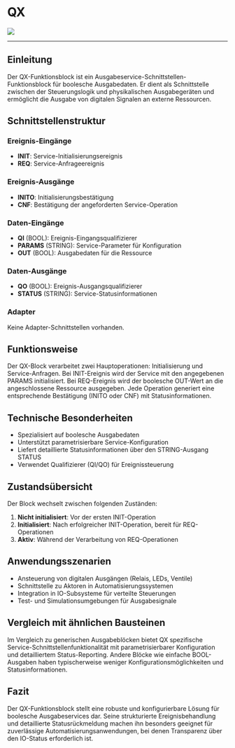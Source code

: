 # QX

![](https://user-images.githubusercontent.com/69573151/210781265-4dabab2d-a9e3-4da6-a14b-8df0a8ed36e5.png)

* * * * * * * * * *

## Einleitung
Der QX-Funktionsblock ist ein Ausgabeservice-Schnittstellen-Funktionsblock für boolesche Ausgabedaten. Er dient als Schnittstelle zwischen der Steuerungslogik und physikalischen Ausgabegeräten und ermöglicht die Ausgabe von digitalen Signalen an externe Ressourcen.

## Schnittstellenstruktur

### **Ereignis-Eingänge**
- **INIT**: Service-Initialisierungsereignis
- **REQ**: Service-Anfrageereignis

### **Ereignis-Ausgänge**
- **INITO**: Initialisierungsbestätigung
- **CNF**: Bestätigung der angeforderten Service-Operation

### **Daten-Eingänge**
- **QI** (BOOL): Ereignis-Eingangsqualifizierer
- **PARAMS** (STRING): Service-Parameter für Konfiguration
- **OUT** (BOOL): Ausgabedaten für die Ressource

### **Daten-Ausgänge**
- **QO** (BOOL): Ereignis-Ausgangsqualifizierer
- **STATUS** (STRING): Service-Statusinformationen

### **Adapter**
Keine Adapter-Schnittstellen vorhanden.

## Funktionsweise
Der QX-Block verarbeitet zwei Hauptoperationen: Initialisierung und Service-Anfragen. Bei INIT-Ereignis wird der Service mit den angegebenen PARAMS initialisiert. Bei REQ-Ereignis wird der boolesche OUT-Wert an die angeschlossene Ressource ausgegeben. Jede Operation generiert eine entsprechende Bestätigung (INITO oder CNF) mit Statusinformationen.

## Technische Besonderheiten
- Spezialisiert auf boolesche Ausgabedaten
- Unterstützt parametrisierbare Service-Konfiguration
- Liefert detaillierte Statusinformationen über den STRING-Ausgang STATUS
- Verwendet Qualifizierer (QI/QO) für Ereignissteuerung

## Zustandsübersicht
Der Block wechselt zwischen folgenden Zuständen:
1. **Nicht initialisiert**: Vor der ersten INIT-Operation
2. **Initialisiert**: Nach erfolgreicher INIT-Operation, bereit für REQ-Operationen
3. **Aktiv**: Während der Verarbeitung von REQ-Operationen

## Anwendungsszenarien
- Ansteuerung von digitalen Ausgängen (Relais, LEDs, Ventile)
- Schnittstelle zu Aktoren in Automatisierungssystemen
- Integration in IO-Subsysteme für verteilte Steuerungen
- Test- und Simulationsumgebungen für Ausgabesignale

## Vergleich mit ähnlichen Bausteinen
Im Vergleich zu generischen Ausgabeblöcken bietet QX spezifische Service-Schnittstellenfunktionalität mit parametrisierbarer Konfiguration und detailliertem Status-Reporting. Andere Blöcke wie einfache BOOL-Ausgaben haben typischerweise weniger Konfigurationsmöglichkeiten und Statusinformationen.

## Fazit
Der QX-Funktionsblock stellt eine robuste und konfigurierbare Lösung für boolesche Ausgabeservices dar. Seine strukturierte Ereignisbehandlung und detaillierte Statusrückmeldung machen ihn besonders geeignet für zuverlässige Automatisierungsanwendungen, bei denen Transparenz über den IO-Status erforderlich ist.